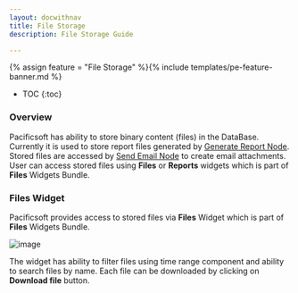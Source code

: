 ```yaml
---
layout: docwithnav
title: File Storage
description: File Storage Guide 

---
```


{% assign feature = "File Storage" %}{% include templates/pe-feature-banner.md %}

* TOC
{:toc}

### Overview

Pacificsoft has ability to store binary content (files) in the DataBase.
Currently it is used to store report files generated by [Generate Report Node](/docs/user-guide/rule-engine-2-0/pe/action-nodes/#generate-report-node).
Stored files are accessed by [Send Email Node](/docs/user-guide/rule-engine-2-0/external-nodes/#send-email-node) to create email attachments.
User can access stored files using **Files** or **Reports** widgets which is part of **Files** Widgets Bundle.   

### Files Widget

Pacificsoft provides access to stored files via **Files** Widget which is part of **Files** Widgets Bundle.

![image](/images/user-guide/ui/file-storage-files-widget.png)
 
The widget has ability to filter files using time range component and ability to search files by name.
Each file can be downloaded by clicking on **Download file** button.
